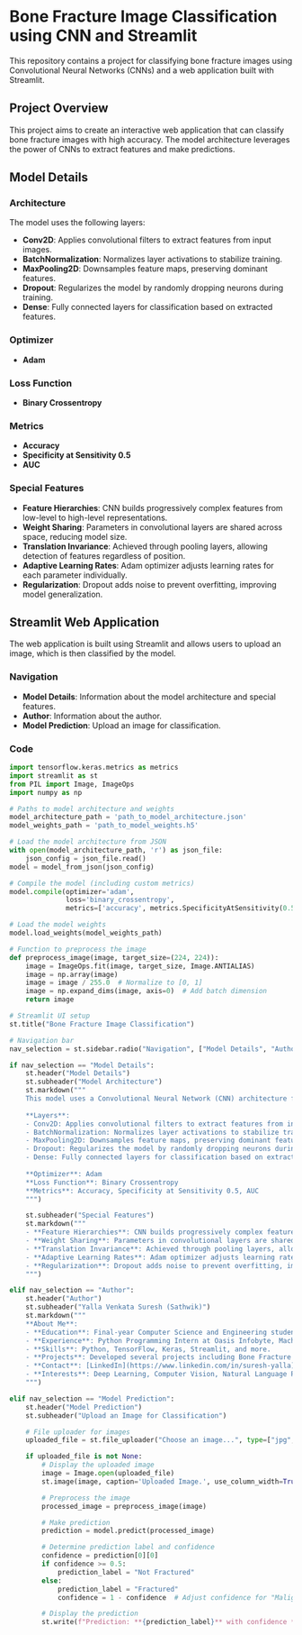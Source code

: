 # Bone Fracture Image Classification using CNN and Streamlit

This repository contains a project for classifying bone fracture images using Convolutional Neural Networks (CNNs) and a web application built with Streamlit.

## Project Overview

This project aims to create an interactive web application that can classify bone fracture images with high accuracy. The model architecture leverages the power of CNNs to extract features and make predictions.

## Model Details

### Architecture

The model uses the following layers:
- **Conv2D**: Applies convolutional filters to extract features from input images.
- **BatchNormalization**: Normalizes layer activations to stabilize training.
- **MaxPooling2D**: Downsamples feature maps, preserving dominant features.
- **Dropout**: Regularizes the model by randomly dropping neurons during training.
- **Dense**: Fully connected layers for classification based on extracted features.

### Optimizer
- **Adam**

### Loss Function
- **Binary Crossentropy**

### Metrics
- **Accuracy**
- **Specificity at Sensitivity 0.5**
- **AUC**

### Special Features
- **Feature Hierarchies**: CNN builds progressively complex features from low-level to high-level representations.
- **Weight Sharing**: Parameters in convolutional layers are shared across space, reducing model size.
- **Translation Invariance**: Achieved through pooling layers, allowing detection of features regardless of position.
- **Adaptive Learning Rates**: Adam optimizer adjusts learning rates for each parameter individually.
- **Regularization**: Dropout adds noise to prevent overfitting, improving model generalization.

## Streamlit Web Application

The web application is built using Streamlit and allows users to upload an image, which is then classified by the model.

### Navigation

- **Model Details**: Information about the model architecture and special features.
- **Author**: Information about the author.
- **Model Prediction**: Upload an image for classification.

### Code

```python
import tensorflow.keras.metrics as metrics
import streamlit as st
from PIL import Image, ImageOps
import numpy as np

# Paths to model architecture and weights
model_architecture_path = 'path_to_model_architecture.json'
model_weights_path = 'path_to_model_weights.h5'

# Load the model architecture from JSON
with open(model_architecture_path, 'r') as json_file:
    json_config = json_file.read()
model = model_from_json(json_config)

# Compile the model (including custom metrics)
model.compile(optimizer='adam',
              loss='binary_crossentropy',
              metrics=['accuracy', metrics.SpecificityAtSensitivity(0.5), metrics.AUC()])

# Load the model weights
model.load_weights(model_weights_path)

# Function to preprocess the image
def preprocess_image(image, target_size=(224, 224)):
    image = ImageOps.fit(image, target_size, Image.ANTIALIAS)
    image = np.array(image)
    image = image / 255.0  # Normalize to [0, 1]
    image = np.expand_dims(image, axis=0)  # Add batch dimension
    return image

# Streamlit UI setup
st.title("Bone Fracture Image Classification")

# Navigation bar
nav_selection = st.sidebar.radio("Navigation", ["Model Details", "Author", "Model Prediction"])

if nav_selection == "Model Details":
    st.header("Model Details")
    st.subheader("Model Architecture")
    st.markdown("""
    This model uses a Convolutional Neural Network (CNN) architecture for binary classification of Bone Fracture images.
    
    **Layers**:
    - Conv2D: Applies convolutional filters to extract features from input images.
    - BatchNormalization: Normalizes layer activations to stabilize training.
    - MaxPooling2D: Downsamples feature maps, preserving dominant features.
    - Dropout: Regularizes the model by randomly dropping neurons during training.
    - Dense: Fully connected layers for classification based on extracted features.
    
    **Optimizer**: Adam
    **Loss Function**: Binary Crossentropy
    **Metrics**: Accuracy, Specificity at Sensitivity 0.5, AUC
    """)

    st.subheader("Special Features")
    st.markdown("""
    - **Feature Hierarchies**: CNN builds progressively complex features from low-level to high-level representations.
    - **Weight Sharing**: Parameters in convolutional layers are shared across space, reducing model size.
    - **Translation Invariance**: Achieved through pooling layers, allowing detection of features regardless of position.
    - **Adaptive Learning Rates**: Adam optimizer adjusts learning rates for each parameter individually.
    - **Regularization**: Dropout adds noise to prevent overfitting, improving model generalization.
    """)

elif nav_selection == "Author":
    st.header("Author")
    st.subheader("Yalla Venkata Suresh (Sathwik)")
    st.markdown("""
    **About Me**:
    - **Education**: Final-year Computer Science and Engineering student at RGUKT IIIT Srikakulam.
    - **Experience**: Python Programming Intern at Oasis Infobyte, Machine Learning Intern at Codsoft.
    - **Skills**: Python, TensorFlow, Keras, Streamlit, and more.
    - **Projects**: Developed several projects including Bone Fracture Detection, Lung Cancer Detection, and more.
    - **Contact**: [LinkedIn](https://www.linkedin.com/in/suresh-yalla), [Portfolio](https://sathwiky579.github.io/Portfolio/Portfolio.html)
    - **Interests**: Deep Learning, Computer Vision, Natural Language Processing.
    """)

elif nav_selection == "Model Prediction":
    st.header("Model Prediction")
    st.subheader("Upload an Image for Classification")

    # File uploader for images
    uploaded_file = st.file_uploader("Choose an image...", type=["jpg", "jpeg", "png"])

    if uploaded_file is not None:
        # Display the uploaded image
        image = Image.open(uploaded_file)
        st.image(image, caption='Uploaded Image.', use_column_width=True)

        # Preprocess the image
        processed_image = preprocess_image(image)

        # Make prediction
        prediction = model.predict(processed_image)

        # Determine prediction label and confidence
        confidence = prediction[0][0]
        if confidence >= 0.5:
            prediction_label = "Not Fractured"
        else:
            prediction_label = "Fractured"
            confidence = 1 - confidence  # Adjust confidence for "Malignant"

        # Display the prediction
        st.write(f"Prediction: **{prediction_label}** with confidence **{confidence:.2f}**")
